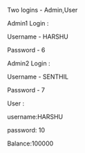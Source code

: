 Two logins - Admin,User
 
 Admin1  Login :
 
   Username - HARSHU
 
   Password - 6
   
 Admin2  Login :
 
   Username - SENTHIL
 
   Password - 7

 

 User  :
 
   username:HARSHU
 
   password: 10
   
   Balance:100000
